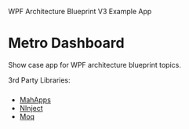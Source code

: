 WPF Architecture Blueprint V3 Example App
###

Metro Dashboard
====

Show case app for WPF architecture blueprint topics.

3rd Party Libraries:
###
- [MahApps](http://mahapps.com/MahApps.Metro/)
- [NInject](http://www.ninject.org/)
- [Moq](https://code.google.com/p/moq/)

